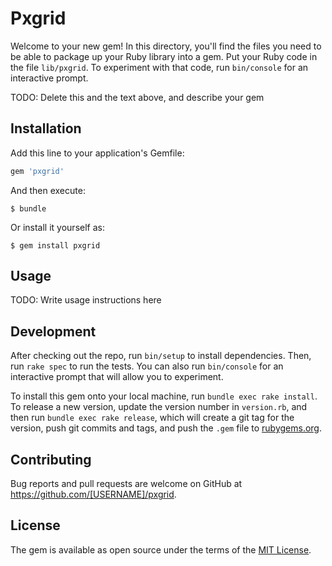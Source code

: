 # Pxgrid

Welcome to your new gem! In this directory, you'll find the files you need to be able to package up your Ruby library into a gem. Put your Ruby code in the file `lib/pxgrid`. To experiment with that code, run `bin/console` for an interactive prompt.

TODO: Delete this and the text above, and describe your gem

## Installation

Add this line to your application's Gemfile:

```ruby
gem 'pxgrid'
```

And then execute:

    $ bundle

Or install it yourself as:

    $ gem install pxgrid

## Usage

TODO: Write usage instructions here

## Development

After checking out the repo, run `bin/setup` to install dependencies. Then, run `rake spec` to run the tests. You can also run `bin/console` for an interactive prompt that will allow you to experiment.

To install this gem onto your local machine, run `bundle exec rake install`. To release a new version, update the version number in `version.rb`, and then run `bundle exec rake release`, which will create a git tag for the version, push git commits and tags, and push the `.gem` file to [rubygems.org](https://rubygems.org).

## Contributing

Bug reports and pull requests are welcome on GitHub at https://github.com/[USERNAME]/pxgrid.

## License

The gem is available as open source under the terms of the [MIT License](https://opensource.org/licenses/MIT).

